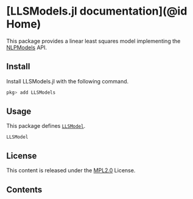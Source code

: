 # [LLSModels.jl documentation](@id Home)

This package provides a linear least squares model implementing the [NLPModels](https://github.com/JuliaSmoothOptimizers/NLPModels.jl) API.

## Install

Install LLSModels.jl with the following command.
```julia
pkg> add LLSModels
```

## Usage

This package defines [`LLSModel`](@ref).

```@docs
LLSModel
```

## License

This content is released under the [MPL2.0](https://www.mozilla.org/en-US/MPL/2.0/) License.

## Contents

```@contents
```

